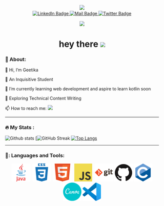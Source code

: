 <!-- <div id="header" align="center">
  <img src="https://media.giphy.com/media/hqU2KkjW5bE2v2Z7Q2/giphy.gif" width="250"/> -->
 
 <div id="header" align="center">
  <img src="https://media.giphy.com/media/HwBlFQZFcAoUcPHZdX/giphy.gif"width="200"/>

<div id="badges">
  <a href="https://www.linkedin.com/in/geetika-padam-544033226/">
    <img src="https://img.shields.io/badge/LinkedIn-blue?style=for-the-badge&logo=linkedin&logoColor=white" alt="LinkedIn Badge"/>
  </a>
 
 <a href="mailto:geetikapadam1106@gmail.com">
    <img src="https://img.shields.io/badge/Gmail-white?style=for-the-badge&logo=Mail&logoColor=white" alt="Mail Badge"/>
  </a>
 
  <a href="https://twitter.com/geetika_padam">
    <img src="https://img.shields.io/badge/Twitter-blue?style=for-the-badge&logo=twitter&logoColor=white" alt="Twitter Badge"/>
   </a>
</div>
  <img src="https://komarev.com/ghpvc/?username=Gpadam11&style=flat-square&color=blue" alt=""/>
 </div>
 
  <div id="header" align="center">
  <img src="https://media.giphy.com/media/dWesBcTLavkZuG35MI/giphy.gif"width="400" height=:350/>
 <h1>
  hey there
  <img src="https://media.giphy.com/media/hvRJCLFzcasrR4ia7z/giphy.gif" width="30px"/>
</h1>
</div>

### 📝 About:
👋 Hi, I’m Geetika
  
  🧠 An Inquisitive Student
  
  🌱 I’m currently learning web development and aspire to learn kotlin soon
  
  📖 Exploring Technical Content Writing
  
   📫 How to reach me: 
  <a href="https://www.linkedin.com/in/geetika-padam-544033226/">
    <img src="https://img.shields.io/badge/-blue?style=for-the-badge&logo=linkedin&logoColor=white"/>
  </a>
 
<!---
Gpadam11/Gpadam11 is a ✨ special ✨ repository because its `README.md` (this file) appears on your GitHub profile.
You can click the Preview link to take a look at your changes.
--->

---

### :fire: My Stats :

![Github stats](https://github-readme-stats.vercel.app/api?username=Gpadam11&theme=highcontrast&show_icons=true&count_private=true)
[![GitHub Streak](https://github-readme-streak-stats.herokuapp.com/?user=Gpadam11)
[![Top Langs](https://github-readme-stats.vercel.app/api/top-langs/?username=Gpadam11&langs_count=8)](https://github.com/Gpadam11/github-readme-stats)

    
---

### 🔨: Languages and Tools: 

<div  align="center">
  <img src="https://github.com/devicons/devicon/blob/master/icons/java/java-original-wordmark.svg" title="Java" alt="Java" width="60" height="60"/>&nbsp;
  <img src="https://github.com/devicons/devicon/blob/master/icons/css3/css3-plain-wordmark.svg"  title="CSS" alt="CSS" width="60" height="60"/>&nbsp;
  <img src="https://github.com/devicons/devicon/blob/master/icons/html5/html5-original.svg" title="HTML" alt="HTML" width="60" height="60"/>&nbsp;
  <img src="https://github.com/devicons/devicon/blob/master/icons/javascript/javascript-original.svg" title="JavaScript" alt="JavaScript" width="60" height="60"/>&nbsp;
  <img src="https://github.com/devicons/devicon/blob/master/icons/git/git-original-wordmark.svg" title="Git" **alt="Git" width="60" height="60"/>
  <img src="https://github.com/devicons/devicon/blob/1119b9f84c0290e0f0b38982099a2bd027a48bf1/icons/github/github-original.svg" title="Github" **alt="Github" width="60" height="60"/>
  <img src="https://github.com/devicons/devicon/blob/1119b9f84c0290e0f0b38982099a2bd027a48bf1/icons/c/c-original.svg" title="C" **alt="C" width="60" height="60"/>
  <img src="https://github.com/devicons/devicon/blob/1119b9f84c0290e0f0b38982099a2bd027a48bf1/icons/canva/canva-original.svg" title="Canva" **alt="Canva" width="60" height="60"/>
  <img src="https://github.com/devicons/devicon/blob/1119b9f84c0290e0f0b38982099a2bd027a48bf1/icons/vscode/vscode-original.svg" title="VSCode" **alt="VSCode" width="60" height="60"/>
</div>
